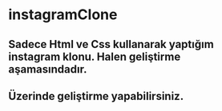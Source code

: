 # instagramClone



## Sadece Html ve Css kullanarak yaptığım instagram klonu. Halen geliştirme aşamasındadır. 
## Üzerinde geliştirme yapabilirsiniz.
